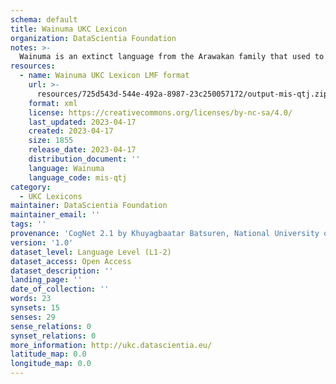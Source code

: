 ```yaml
---
schema: default
title: Wainuma UKC Lexicon
organization: DataScientia Foundation
notes: >-
  Wainuma is an extinct language from the Arawakan family that used to be spoken in South America. The UKC Lexicon of Wainuma is represented as a lexico-semantic network. It consists of words, word senses, synsets, as well as sense-level and synset-level relationships
resources:
  - name: Wainuma UKC Lexicon LMF format
    url: >-
      resources/725d543d-544e-492a-8987-23c250057172/output-mis-qtj.zip
    format: xml
    license: https://creativecommons.org/licenses/by-nc-sa/4.0/
    last_updated: 2023-04-17
    created: 2023-04-17
    size: 1855
    release_date: 2023-04-17
    distribution_document: ''
    language: Wainuma
    language_code: mis-qtj
category:
  - UKC Lexicons
maintainer: DataScientia Foundation
maintainer_email: ''
tags: ''
provenance: 'CogNet 2.1 by Khuyagbaatar Batsuren, National University of Mongolia (http://cognet.ukc.disi.unitn.it); Native Languages of the Americas 2021.11. by Laura Redish and Orrin Lewis (http://www.native-languages.org); Princeton WordNet 2.1 by Princeton University (https://wordnet.princeton.edu)'
version: '1.0'
dataset_level: Language Level (L1-2)
dataset_access: Open Access
dataset_description: ''
landing_page: ''
date_of_collection: ''
words: 23
synsets: 15
senses: 29
sense_relations: 0
synset_relations: 0
more_information: http://ukc.datascientia.eu/
latitude_map: 0.0
longitude_map: 0.0
---
```

